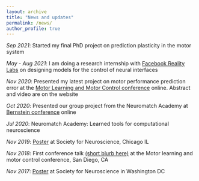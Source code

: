 ```yaml
---
layout: archive
title: "News and updates"
permalink: /news/
author_profile: true
---
```


*Sep 2021*: Started my final PhD project on prediction plasticity in the motor system

*May - Aug 2021*: I am doing a research internship with [Facebook Reality Labs](https://tech.fb.com/ai/) on designing models for the control of neural interfaces

*Nov 2020*: Presented my latest project on motor performance prediction error at the [Motor Learning and Motor Control conference](http://www.motor-conference.org/openconf.php) online. Abstract and video are on the website

*Oct 2020*: Presented our group project from the Neuromatch Academy at [Bernstein conference](https://abstracts.g-node.org/conference/BC20/abstracts#/uuid/1d3934b8-fba1-4a3d-a694-83628bb6ab86) online

*Jul 2020*: Neuromatch Academy: Learned tools for computational neuroscience

*Nov 2019*: [Poster](https://drive.google.com/file/d/1tYGr6g5CumVwGPBikJXpE8A0yhPkW8VA/view?usp=sharing) at Society for Neuroscience, Chicago IL

*Nov 2018*: First conference talk [(short blurb here)](https://groups.seas.harvard.edu/motorlab/Reprints/TR_mlmc2018.pdf) at the Motor learning and motor control conference, San Diego, CA

*Nov 2017*: [Poster](https://drive.google.com/file/d/1hLfDXBcUYpkoQHkV7D3M98Ywofx1BxSs/view?usp=sharing) at Society for Neuroscience in Washington DC


